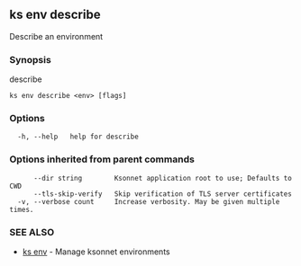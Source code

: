 ## ks env describe

Describe an environment

### Synopsis

describe

```
ks env describe <env> [flags]
```

### Options

```
  -h, --help   help for describe
```

### Options inherited from parent commands

```
      --dir string        Ksonnet application root to use; Defaults to CWD
      --tls-skip-verify   Skip verification of TLS server certificates
  -v, --verbose count     Increase verbosity. May be given multiple times.
```

### SEE ALSO

* [ks env](ks_env.md)	 - Manage ksonnet environments

